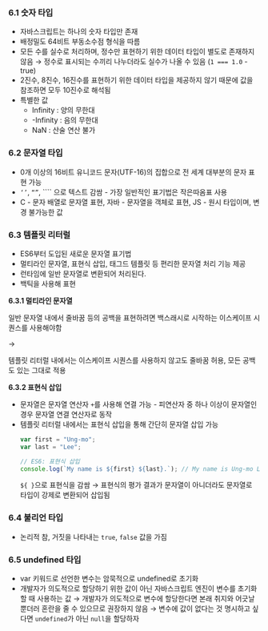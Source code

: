 ### 6.1 숫자 타입

- 자바스크립트는 하나의 숫자 타입만 존재
- 배정밀도 64비트 부동소수점 형식을 따름
- 모든 수를 실수로 처리하며, 정수만 표현하기 위한 데이터 타입이 별도로 존재하지 않음 → 정수로 표시되는 수끼리 나누더라도 실수가 나올 수 있음 (`1 === 1.0` - true)
- 2진수, 8진수, 16진수를 표현하기 위한 데이터 타입을 제공하지 않기 때문에 값을 참조하면 모두 10진수로 해석됨
- 특별한 값
  - Infinity : 양의 무한대
  - -Infinity : 음의 무한대
  - NaN : 산술 연산 불가

### 6.2 문자열 타입

- 0개 이상의 16비트 유니코드 문자(UTF-16)의 집합으로 전 세계 대부분의 문자 표현 가능
- `‘’`, `“”`, ```` 으로 텍스트 감쌈 - 가장 일반적인 표기법은 작은따옴표 사용
- C - 문자 배열로 문자열 표현, 자바 - 문자열을 객체로 표현, JS - 원시 타입이며, 변경 불가능한 값

### 6.3 템플릿 리터럴

- ES6부터 도입된 새로운 문자열 표기법
- 멀티라인 문자열, 표현식 삽입, 태그드 템플릿 등 편리한 문자열 처리 기능 제공
- 런타임에 일반 문자열로 변환되어 처리된다.
- 백틱을 사용해 표현

**6.3.1 멀티라인 문자열**

일반 문자열 내에서 줄바꿈 등의 공백을 표현하려면 백스래시로 시작하는 이스케이프 시퀀스를 사용해야함

→

템플릿 리터럴 내에서는 이스케이프 시퀀스를 사용하지 않고도 줄바꿈 허용, 모든 공백도 있는 그대로 적용

**6.3.2 표현식 삽입**

- 문자열은 문자열 연산자 `+`를 사용해 연결 가능 - 피연산자 중 하나 이상이 문자열인 경우 문자열 연결 연산자로 동작
- 템플릿 리터럴 내에서는 표현식 삽입을 통해 간단히 문자열 삽입 가능
  ```jsx
  var first = "Ung-mo";
  var last = "Lee";

  // ES6: 표현식 삽입
  console.log(`My name is ${first} ${last}.`); // My name is Ung-mo Lee.
  ```
  `${ }`으로 표현식을 감쌈 → 표현식의 평가 결과가 문자열이 아니더라도 문자열로 타입이 강제로 변환되어 삽입됨

### 6.4 불리언 타입

- 논리적 참, 거짓을 나타내는 `true`, `false` 값을 가짐

### 6.5 undefined 타입

- var 키워드로 선언한 변수는 암묵적으로 undefined로 초기화
- 개발자가 의도적으로 할당하기 위한 값이 아닌 자바스크립트 엔진이 변수를 초기화할 때 사용하는 값 → 개발자가 의도적으로 변수에 할당한다면 본래 취지와 어긋날뿐더러 혼란을 줄 수 있으므로 권장하지 않음 → 변수에 값이 없다는 것 명시하고 싶다면 `undefined`가 아닌 `null`을 할당하자
